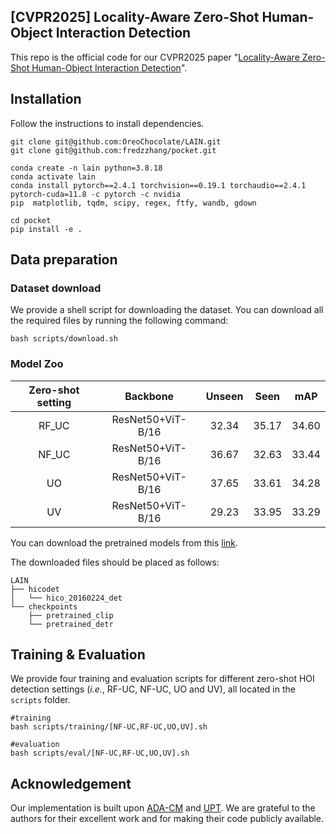 ## [CVPR2025] Locality-Aware Zero-Shot Human-Object Interaction Detection
This repo is the official code for our CVPR2025 paper "[Locality-Aware Zero-Shot Human-Object Interaction Detection](https://arxiv.org/abs/2505.19503)".



## Installation

Follow the instructions to install dependencies.

```shell
git clone git@github.com:OreoChocolate/LAIN.git
git clone git@github.com:fredzzhang/pocket.git

conda create -n lain python=3.8.18
conda activate lain   
conda install pytorch==2.4.1 torchvision==0.19.1 torchaudio==2.4.1  pytorch-cuda=11.8 -c pytorch -c nvidia
pip  matplotlib, tqdm, scipy, regex, ftfy, wandb, gdown

cd pocket
pip install -e .
```


## Data preparation

### Dataset download
We provide a shell script for downloading the dataset.
You can download all the required files by running the following command:

```shell
bash scripts/download.sh
```

### Model Zoo
| Zero-shot setting |     Backbone      | Unseen | Seen  |  mAP  |
|:-----------------:|:-----------------:|:------:|:-----:|:-----:|
|       RF_UC       | ResNet50+ViT-B/16 | 32.34  | 35.17 | 34.60 | 
|       NF_UC       | ResNet50+ViT-B/16 | 36.67  | 32.63 | 33.44 |
|        UO         | ResNet50+ViT-B/16 | 37.65  | 33.61 | 34.28 |
|        UV         | ResNet50+ViT-B/16 | 29.23  | 33.95 | 33.29 |

You can download the pretrained models from this [link](https://postechackr-my.sharepoint.com/:u:/g/personal/sosfd_postech_ac_kr/ESOQa6xOkgNJpIuP_QSlth0BcdTtCYrIy0tAqdIsf422rg?e=C80ooS).

The downloaded files should be placed as follows:
```
LAIN
├── hicodet
│   └── hico_20160224_det
└── checkpoints 
    ├── pretrained_clip
    └── pretrained_detr
```
## Training & Evaluation
We provide four training and evaluation scripts for different zero-shot HOI detection settings (*i.e.*, RF-UC, NF-UC, UO and UV), all located in the ```scripts``` folder.

```shell
#training
bash scripts/training/[NF-UC,RF-UC,UO,UV].sh

#evaluation
bash scripts/eval/[NF-UC,RF-UC,UO,UV].sh
```

## Acknowledgement
Our implementation is built upon [ADA-CM](https://github.com/ltttpku/ADA-CM) and [UPT](https://github.com/fredzzhang/upt).
We are grateful to the authors for their excellent work and for making their code publicly available.

